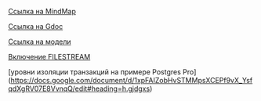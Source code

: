 [Ссылка на MindMap](https://www.mindmeister.com/988366885?t=OCJSg5gIck)

[Ссылка на Gdoc](https://docs.google.com/document/d/1qJNoOba8n_N9pjOxG0XB5RGFcLA0eHc63ZOBJYbbaUQ/edit#heading=h.66ul36wf90gr)

[Ссылка на модели](https://photos.app.goo.gl/tCO3j6gIlWRzLMBs1)

[Включение FILESTREAM](https://docs.microsoft.com/ru-ru/sql/relational-databases/blob/filestream-sql-server)

[уровни изоляции транзакций на примере Postgres Pro] (https://docs.google.com/document/d/1xpFAIZobHvSTMMpsXCEPf9vX_YsfqdXgRV07E8VvnqQ/edit#heading=h.gjdgxs)
